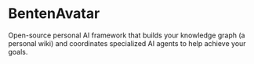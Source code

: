# BentenAvatar
Open-source personal AI framework that builds your knowledge graph (a personal wiki) and coordinates specialized AI agents to help achieve your goals.
